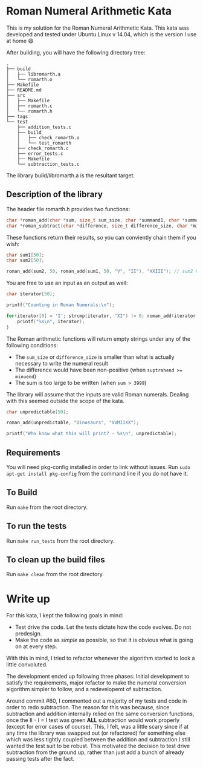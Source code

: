 # Roman Numeral Arithmetic Kata

This is my solution for the Roman Numeral Arithmetic Kata.  This kata was developed and tested under Ubuntu Linux v 14.04, which is the version I use at home :smile:

After building, you will have the following directory tree:

```
.
├── build
│   ├── libromarth.a
│   └── romarth.o
├── Makefile
├── README.md
├── src
│   ├── Makefile
│   ├── romarth.c
│   └── romarth.h
├── tags
└── test
    ├── addition_tests.c
    ├── build
    │   ├── check_romarth.o
    │   └── test_romarth
    ├── check_romarth.c
    ├── error_tests.c
    ├── Makefile
    └── subtraction_tests.c
```

The library build/libromarth.a is the resultant target.

## Description of the library

The header file romarth.h provides two functions:

```c
char *roman_add(char *sum, size_t sum_size, char *summand1, char *summand2);
char *roman_subtract(char *difference, size_t difference_size, char *minuend, char *suptrahend);
```

These functions return their results, so you can conviently chain them if you wish:
```c
char sum1[50];
char sum2[50];

roman_add(sum2, 50, roman_add(sum1, 50, "V", "II"), "XXIII"); // sum2 holds the result of 5 + 3 + 23
```

You are free to use an input as an output as well:

```c
char iterator[50];

printf("Counting in Roman Numerals:\n");

for(iterator[0] = 'I'; strcmp(iterator, "XI") != 0; roman_add(iterator, iterator, "I")) {
    printf("%s\n", iterator);
}
```

The Roman arithmetic functions will return empty strings under any of the following conditions:

* The `sum_size` or `difference_size` is smaller than what is actually necessary to write the numeral result
* The difference would have been non-positive (when `suptrahend >= minuend`)
* The sum is too large to be written (when `sum > 3999`)

The library will assume that the inputs are valid Roman numerals.  Dealing with this seemed outside the scope of the kata.

```c
char unpredictable[50];

roman_add(unpredictable, "Dinosaurs", "VVMIIXX");

printf("Who know what this will print? - %s\n", unpredictable);
```

## Requirements

You will need pkg-config installed in order to link without issues.  Run `sudo apt-get install pkg-config` from the command line if you do not have it.

## To Build

Run `make` from the root directory.

## To run the tests

Run `make run_tests` from the root directory.

## To clean up the build files

Run `make clean` from the root directory.

# Write up

For this kata, I kept the following goals in mind:

* Test drive the code. Let the tests dictate how the code evolves. Do not predesign.
* Make the code as *simple* as possible, so that it is obvious what is going on at every step.

With this in mind, I tried to refactor whenever the algorithm started to look a little convoluted.

The development ended up following three phases: Initial development to satisfy the requirements, major refactor to make the numeral conversion algorithm simpler to follow, and a redevelopemt of subtraction.

Around commit #60, I commented out a majority of my tests and code in order to redo subtraction.  The reason for this was because, since subtraction and addition internally relied on the same conversion functions, once the II - I = I test was green **ALL** subtraction would work properly (except for error cases of course).  This, I felt, was a little scary since if at any time the library was swapped out (or refactored) for something else which was less tightly coupled between the addition and subtraction I still wanted the test suit to be robust.  This motivated the decision to test drive subtraction from the ground up, rather than just add a bunch of already passing tests after the fact.

